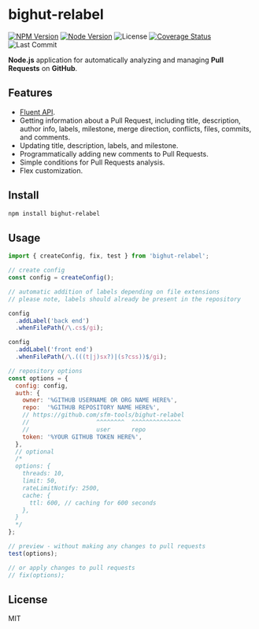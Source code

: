 # bighut-relabel

[![NPM Version](https://badgen.net/npm/v/bighut-relabel)](https://www.npmjs.com/package/bighut-relabel)
[![Node Version](https://badgen.net/npm/node/bighut-relabel)](https://www.npmjs.com/package/bighut-relabel)
![License](https://badgen.net/npm/license/bighut-relabel)
[![Coverage Status](https://coveralls.io/repos/github/sfm-tools/bighut-relabel/badge.svg?branch=main)](https://coveralls.io/github/sfm-tools/bighut-relabel?branch=main)
![Last Commit](https://badgen.net/github/last-commit/sfm-tools/bighut-relabel/main)

**Node.js** application for automatically analyzing and managing **Pull Requests** on **GitHub**.

## Features

* [Fluent API](https://en.wikipedia.org/wiki/Fluent_interface).
* Getting information about a Pull Request, including title, description, author info,
  labels, milestone, merge direction, conflicts, files, commits, and comments.
* Updating title, description, labels, and milestone.
* Programmatically adding new comments to Pull Requests.
* Simple conditions for Pull Requests analysis.
* Flex customization.

## Install

```bash
npm install bighut-relabel
```

## Usage

```js
import { createConfig, fix, test } from 'bighut-relabel';

// create config
const config = createConfig();

// automatic addition of labels depending on file extensions
// please note, labels should already be present in the repository

config
  .addLabel('back end')
  .whenFilePath(/\.cs$/gi);

config
  .addLabel('front end')
  .whenFilePath(/\.(((t|j)sx?)|(s?css))$/gi);

// repository options
const options = {
  config: config,
  auth: {
    owner: '%GITHUB USERNAME OR ORG NAME HERE%',
    repo:  '%GITHUB REPOSITORY NAME HERE%',
    // https://github.com/sfm-tools/bighut-relabel
    //                   ^^^^^^^^  ^^^^^^^^^^^^^^
    //                   user      repo
    token: '%YOUR GITHUB TOKEN HERE%',
  },
  // optional
  /*
  options: {
    threads: 10,
    limit: 50,
    rateLimitNotify: 2500,
    cache: {
      ttl: 600, // caching for 600 seconds
    },
  }
  */
};

// preview - without making any changes to pull requests
test(options);

// or apply changes to pull requests
// fix(options);
```

## License
MIT
